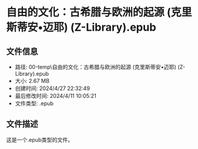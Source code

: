 ﻿# 自由的文化：古希腊与欧洲的起源 (克里斯蒂安•迈耶) (Z-Library).epub

## 文件信息
- 路径: 00-temp\自由的文化：古希腊与欧洲的起源 (克里斯蒂安•迈耶) (Z-Library).epub
- 大小: 2.67 MB
- 创建时间: 2024/4/27 22:32:49
- 最后修改时间: 2024/4/11 10:05:21
- 文件类型: .epub

## 文件描述
这是一个.epub类型的文件。

